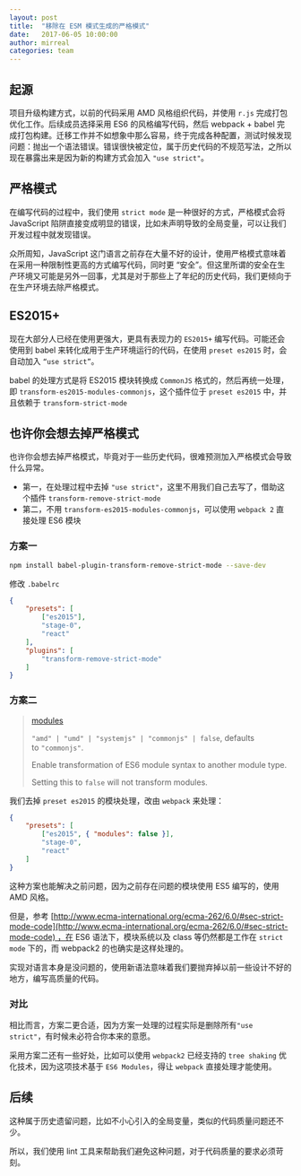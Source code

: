 ```yaml
---
layout: post
title:  "移除在 ESM 模式生成的严格模式"
date:   2017-06-05 10:00:00
author: mirreal
categories: team
---
```


## 起源

项目升级构建方式，以前的代码采用 AMD 风格组织代码，并使用 `r.js` 完成打包优化工作。后续成员选择采用 ES6 的风格编写代码，然后 webpack + babel 完成打包构建。迁移工作并不如想象中那么容易，终于完成各种配置，测试时候发现问题：抛出一个语法错误。错误很快被定位，属于历史代码的不规范写法，之所以现在暴露出来是因为新的构建方式会加入 `"use strict"`。

## 严格模式

在编写代码的过程中，我们使用 `strict mode` 是一种很好的方式，严格模式会将 JavaScript 陷阱直接变成明显的错误，比如未声明导致的全局变量，可以让我们开发过程中就发现错误。

众所周知，JavaScript 这门语言之前存在大量不好的设计，使用严格模式意味着在采用一种限制性更高的方式编写代码，同时更 “安全”。但这里所谓的安全在生产环境又可能是另外一回事，尤其是对于那些上了年纪的历史代码，我们更倾向于在生产环境去除严格模式。

## ES2015+

现在大部分人已经在使用更强大，更具有表现力的 `ES2015+` 编写代码。可能还会使用到 babel 来转化成用于生产环境运行的代码，在使用 `preset es2015` 时，会自动加入 `“use strict”`。

babel 的处理方式是将 ES2015 模块转换成 `CommonJS` 格式的，然后再统一处理，即 `transform-es2015-modules-commonjs`，这个插件位于 `preset es2015` 中，并且依赖于 `transform-strict-mode`

## 也许你会想去掉严格模式

也许你会想去掉严格模式，毕竟对于一些历史代码，很难预测加入严格模式会导致什么异常。

<!-- 可以从两个方面来考虑： -->

* 第一，在处理过程中去掉 `"use strict"`，这里不用我们自己去写了，借助这个插件 `transform-remove-strict-mode`
* 第二，不用 `transform-es2015-modules-commonjs`，可以使用 `webpack 2` 直接处理 ES6 模块

### 方案一

```sh
npm install babel-plugin-transform-remove-strict-mode --save-dev
```

修改 `.babelrc`

```json
{
    "presets": [
        ["es2015"],
        "stage-0",
        "react"
    ],
    "plugins": [
        "transform-remove-strict-mode"
    ]
}
```

### 方案二

> [modules](https://babeljs.io/docs/plugins/preset-es2015/#optionsmodules)
>
> `"amd" | "umd" | "systemjs" | "commonjs" | false`, defaults to `"commonjs"`.
>
> Enable transformation of ES6 module syntax to another module type.
>
> Setting this to `false` will not transform modules.

我们去掉 `preset es2015` 的模块处理，改由 `webpack` 来处理：

```json
{
    "presets": [
        ["es2015", { "modules": false }],
        "stage-0",
        "react"
    ]
}
```

这种方案也能解决之前问题，因为之前存在问题的模块使用 ES5 编写的，使用 AMD 风格。

但是，参考 [http://www.ecma-international.org/ecma-262/6.0/#sec-strict-mode-code](http://www.ecma-international.org/ecma-262/6.0/#sec-strict-mode-code) ，在 ES6 语法下，模块系统以及 class 等仍然都是工作在 `strict mode` 下的，而 webpack2 的也确实是这样处理的。

实现对语言本身是没问题的，使用新语法意味着我们要抛弃掉以前一些设计不好的地方，编写高质量的代码。

### 对比

相比而言，方案二更合适，因为方案一处理的过程实际是删除所有`"use strict"`，有时候未必符合你本来的意愿。

采用方案二还有一些好处，比如可以使用 `webpack2` 已经支持的 `tree shaking` 优化技术，因为这项技术基于 `ES6 Modules`，得让 `webpack` 直接处理才能使用。

## 后续

这种属于历史遗留问题，比如不小心引入的全局变量，类似的代码质量问题还不少。

所以，我们使用 lint 工具来帮助我们避免这种问题，对于代码质量的要求必须苛刻。
